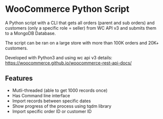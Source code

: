 # WooCommerce Python Script

A Python script with a CLI that gets all orders (parent and sub orders) and customers (only a specific role = seller) from WC API v3 and submits them to a MongoDB Database. 

The script can be ran on a large store with more than 100K orders and 20K+ customers.

Developed with Python3 and using wc api v3 details:
https://woocommerce.github.io/woocommerce-rest-api-docs/


## Features
- Mutli-threaded (able to get 1000 records once)
- Has Command line interface
- Import records between specific dates
- Show progress of the process using tqdm library
- Import specific order ID or customer ID